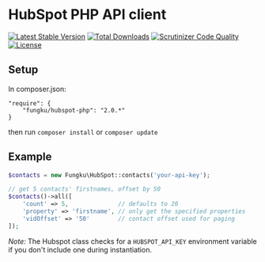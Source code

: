 # HubSpot PHP API client

[![Latest Stable Version](https://poser.pugx.org/fungku/hubspot/v/stable.svg)](https://packagist.org/packages/fungku/hubspot) [![Total Downloads](https://poser.pugx.org/fungku/hubspot/downloads.svg)](https://packagist.org/packages/fungku/hubspot) [![Scrutinizer Code Quality](https://scrutinizer-ci.com/g/fungku/hubspot/badges/quality-score.png?b=master)](https://scrutinizer-ci.com/g/fungku/hubspot/?branch=master) [![License](https://poser.pugx.org/fungku/hubspot/license.svg)](https://packagist.org/packages/fungku/hubspot)

## Setup

In composer.json:

```
"require": {
	"fungku/hubspot-php": "2.0.*"
}
```
then run `composer install` or `composer update`


## Example


```php
$contacts = new Fungku\HubSpot::contacts('your-api-key');

// get 5 contacts' firstnames, offset by 50
$contacts()->all([
    'count' => 5,              // defaults to 20
    'property' => 'firstname', // only get the specified properties
    'vidOffset' => '50'        // contact offset used for paging
]);
```

*Note:* The Hubspot class checks for a `HUBSPOT_API_KEY` environment variable if you don't include one during instantiation.